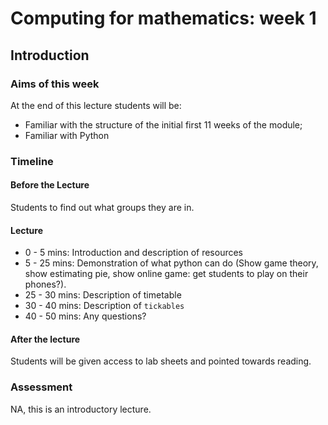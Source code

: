 # Computing for mathematics: week 1
## Introduction

### Aims of this week

At the end of this lecture students will be:

- Familiar with the structure of the initial first 11 weeks of the module;
- Familiar with Python

### Timeline

#### Before the Lecture

Students to find out what groups they are in.

#### Lecture

- 0 - 5 mins: Introduction and description of resources
- 5 - 25 mins: Demonstration of what python can do (Show game theory, show estimating pie, show online game: get students to play on their phones?).
- 25 - 30 mins: Description of timetable
- 30 - 40 mins: Description of `tickables`
- 40 - 50 mins: Any questions?

#### After the lecture

Students will be given access to lab sheets and pointed towards reading.

### Assessment

NA, this is an introductory lecture.
